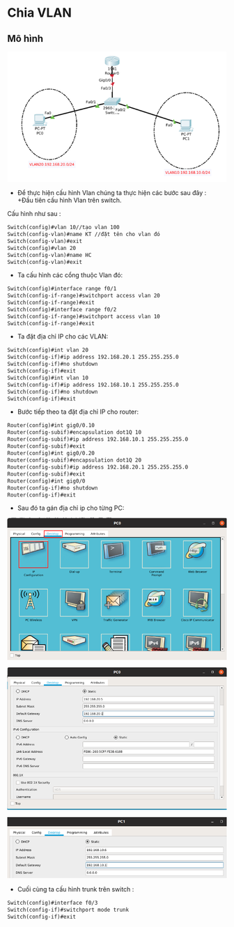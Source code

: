 # Chia VLAN 
## Mô hình  

![môhinh](../images/2019-05-10_14-56.png)

- Để thực hiện cấu hình Vlan chúng ta thực hiện các bước sau đây :  
+Đầu tiên cấu hình Vlan trên switch.  

Cấu hình như sau :
``` 
Switch(config)#vlan 10//tạo vlan 100
Switch(config-vlan)#name KT //đặt tên cho vlan đó
Switch(config-vlan)#exit
Switch(config)#vlan 20
Switch(config-vlan)#name HC
Switch(config-vlan)#exit  
```
- Ta cấu hình các cổng thuộc Vlan đó:  
```
Switch(config)#interface range f0/1
Switch(config-if-range)#switchport access vlan 20
Switch(config-if-range)#exit
Switch(config)#interface range f0/2
Switch(config-if-range)#switchport access vlan 10
Switch(config-if-range)#exit
```
- Ta đặt địa chỉ IP cho các VLAN:
```
Switch(config)#int vlan 20
Switch(config-if)#ip address 192.168.20.1 255.255.255.0
Switch(config-if)#no shutdown
Switch(config-if)#exit
Switch(config)#int vlan 10
Switch(config-if)#ip address 192.168.10.1 255.255.255.0
Switch(config-if)#no shutdown 
Switch(config-if)#exit
```  
- Bước tiếp theo ta đặt địa chỉ IP cho router:
``` 
Router(config)#int gig0/0.10
Router(config-subif)#encapsulation dot1Q 10
Router(config-subif)#ip address 192.168.10.1 255.255.255.0
Router(config-subif)#exit
Router(config)#int gig0/0.20
Router(config-subif)#encapsulation dot1Q 20
Router(config-subif)#ip address 192.168.20.1 255.255.255.0
Router(config-subif)#exit
Router(config)#int gig0/0
Router(config-if)#no shutdown
Router(config-if)#exit
```
- Sau đó ta gán địa chỉ ip cho từng PC:

![](../images/2019-05-10_14-57.png)  

![](../images/2019-05-10_14-58.png)  
 
![](../images/2019-05-10_11-10_1.png)

- Cuối cùng ta cấu hình trunk trên switch :
```
Switch(config)#interface f0/3
Switch(config-if)#switchport mode trunk
Switch(config-if)#exit
```



